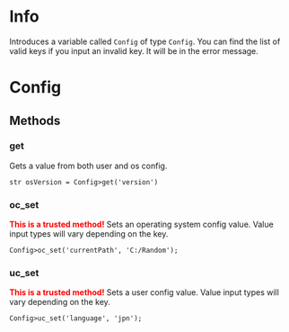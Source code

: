 <style>
    .trusted {
        color: red;
        font-weight: bold;
    }
    .trusted::after {
        content: "This is a trusted " attr(type) "!";
    }
</style>
# Info
Introduces a variable called `Config` of type `Config`. You can find the list of valid keys if you input an invalid key. It will be in the error message.

# Config
## Methods
### get
Gets a value from both user and os config.
```
str osVersion = Config>get('version')
```
### oc_set
<span class='trusted' type="method"></span>
Sets an operating system config value. Value input types will vary depending on the key.
```
Config>oc_set('currentPath', 'C:/Random');
```
### uc_set
<span class='trusted' type="method"></span>
Sets a user config value. Value input types will vary depending on the key.
```
Config>uc_set('language', 'jpn');
```
